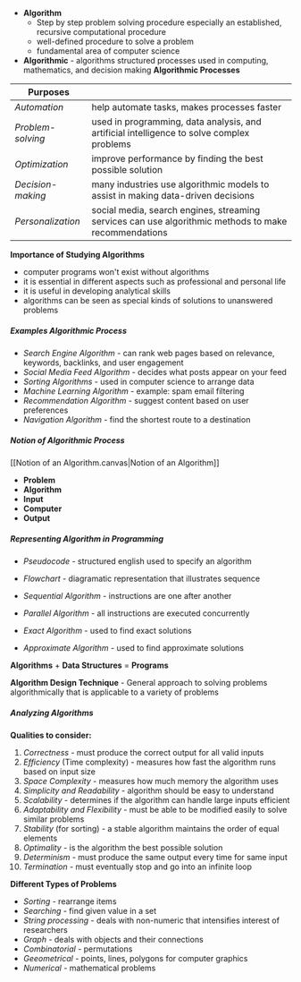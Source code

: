 - **Algorithm** 
	- Step by step problem solving procedure especially an established, recursive computational procedure
	- well-defined procedure to solve a problem
	- fundamental area of computer science
- **Algorithmic** - algorithms structured processes used in computing, mathematics, and decision making
**Algorithmic Processes**

| **Purposes**      |                                                                                                      |
| ----------------- | ---------------------------------------------------------------------------------------------------- |
| *Automation*      | help automate tasks, makes processes faster                                                          |
| *Problem-solving* | used in programming, data analysis, and artificial intelligence to solve complex problems            |
| *Optimization*    | improve performance by finding the best possible solution                                            |
| *Decision-making* | many industries use algorithmic models to assist in making data-driven decisions                     |
| *Personalization* | social media, search engines, streaming services can use algorithmic methods to make recommendations |
**Importance of Studying Algorithms**
- computer programs won't exist without algorithms
- it is essential in different aspects such as professional and personal life
- it is useful in developing analytical skills
- algorithms can be seen as special kinds of solutions to unanswered problems

##### Examples Algorithmic Process
- *Search Engine Algorithm* - can rank web pages based on relevance, keywords, backlinks, and user engagement
- *Social Media Feed Algorithm* - decides what posts appear on your feed
- *Sorting Algorithms* - used in computer science to arrange data
- *Machine Learning Algorithm* - example: spam email filtering
- *Recommendation Algorithm* - suggest content based on user preferences
- *Navigation Algorithm* - find the shortest route to a destination

##### Notion of Algorithmic Process
[[Notion of an Algorithm.canvas|Notion of an Algorithm]]
- **Problem**
- **Algorithm**
- **Input**
- **Computer**
- **Output**

##### Representing Algorithm in Programming
- *Pseudocode* - structured english used to specify an algorithm
- *Flowchart* - diagramatic representation that illustrates sequence

- *Sequential Algorithm* - instructions are one after another
- *Parallel Algorithm* - all instructions are executed concurrently

- *Exact Algorithm* - used to find exact solutions
- *Approximate Algorithm* - used to find approximate solutions

**Algorithms** + **Data Structures** = **Programs**

**Algorithm Design Technique** - General approach to solving problems algorithmically that is applicable to a variety of problems

##### Analyzing Algorithms
**Qualities to consider:**
1. *Correctness* - must produce the correct output for all valid inputs
2. *Efficiency* (Time complexity) - measures how fast the algorithm runs based on input size
3. *Space Complexity* - measures how much memory the algorithm uses
4. *Simplicity and Readability* - algorithm should be easy to understand
5. *Scalability* - determines if the algorithm can handle large inputs efficient
6. *Adaptability and Flexibility* - must be able to be modified easily to solve similar problems
7. *Stability* (for sorting) - a stable algorithm maintains the order of equal elements
8. *Optimality* - is the algorithm the best possible solution
9. *Determinism* - must produce the same output every time for same input
10. *Termination* - must eventually stop and go into an infinite loop

**Different Types of Problems** 
- *Sorting* - rearrange items
- *Searching* - find given value in a set
- *String processing* - deals with non-numeric that intensifies interest of researchers
- *Graph* - deals with objects and their connections
- *Combinatorial* - permutations
- *Geeometrical* - points, lines, polygons for computer graphics 
- *Numerical* - mathematical problems